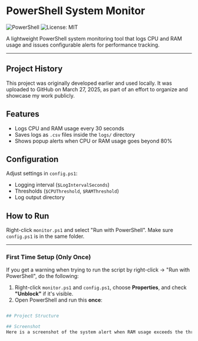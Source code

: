 # PowerShell System Monitor

![PowerShell](https://img.shields.io/badge/PowerShell-7+-blue?logo=powershell)
![License: MIT](https://img.shields.io/badge/License-MIT-green.svg)

A lightweight PowerShell system monitoring tool that logs CPU and RAM usage and issues configurable alerts for performance tracking.

---
## Project History

This project was originally developed earlier and used locally. It was uploaded to GitHub on March 27, 2025, as part of an effort to organize and showcase my work publicly.


## Features
- Logs CPU and RAM usage every 30 seconds
- Saves logs as `.csv` files inside the `logs/` directory
- Shows popup alerts when CPU or RAM usage goes beyond 80%

## Configuration
Adjust settings in `config.ps1`:
- Logging interval (`$LogIntervalSeconds`)
- Thresholds (`$CPUThreshold`, `$RAMThreshold`)
- Log output directory

## How to Run
Right-click `monitor.ps1` and select "Run with PowerShell". Make sure `config.ps1` is in the same folder.

---


### First Time Setup (Only Once)

If you get a warning when trying to run the script by right-click → "Run with PowerShell", do the following:

1. Right-click `monitor.ps1` and `config.ps1`, choose **Properties**, and check **"Unblock"** if it's visible.
2. Open PowerShell and run this **once**:

```powershell

## Project Structure

## Screenshot
Here is a screenshot of the system alert when RAM usage exceeds the threshold:



